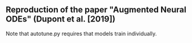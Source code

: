 ## Reproduction of the paper "Augmented Neural ODEs" (Dupont et al. [2019])

Note that autotune.py requires that models train individually.
